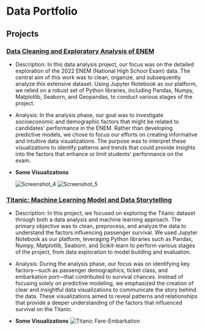 # Data Portfolio


## Projects
### [Data Cleaning and Exploratory Analysis of ENEM](https://github.com/lureba/ENEM-EDA-EN-US)
- Description: In this data analysis project, our focus was on the detailed exploration of the 2022 ENEM (National High School Exam) data. The central aim of this work was to clean, organize, and subsequently analyze this extensive dataset. Using Jupyter Notebook as our platform, we relied on a robust set of Python libraries, including Pandas, Numpy, Matplotlib, Seaborn, and Geopandas, to conduct various stages of the project.

- Analysis: In the analysis phase, our goal was to investigate socioeconomic and demographic factors that might be related to candidates' performance in the ENEM. Rather than developing predictive models, we chose to focus our efforts on creating informative and intuitive data visualizations. The purpose was to interpret these visualizations to identify patterns and trends that could provide insights into the factors that enhance or limit students' performance on the exam.
- **Some Visualizations**


    ![Screenshot_4](https://github.com/user-attachments/assets/cebfe15e-ec10-4dbc-9d58-a461a8aba80b)
    ![Screenshot_5](https://github.com/user-attachments/assets/cbb01771-8d2f-4966-b540-d3824895dad4)

### [Titanic: Machine Learning Model and Data Storytelling](https://github.com/lureba/Titanic-US)
- Description: In this project, we focused on exploring the Titanic dataset through both a data analysis and machine learning approach. The primary objective was to clean, preprocess, and analyze the data to understand the factors influencing passenger survival. We used Jupyter Notebook as our platform, leveraging Python libraries such as Pandas, Numpy, Matplotlib, Seaborn, and Scikit-learn to perform various stages of the project, from data exploration to model building and evaluation.

- Analysis: During the analysis phase, our focus was on identifying key factors—such as passenger demographics, ticket class, and embarkation port—that contributed to survival chances. Instead of focusing solely on predictive modeling, we emphasized the creation of clear and insightful data visualizations to communicate the story behind the data. These visualizations aimed to reveal patterns and relationships that provide a deeper understanding of the factors that influenced survival on the Titanic.
  
- **Some Visualizations**
![Titanic Fare-Embarkation](https://github.com/user-attachments/assets/287fc8ee-3ae0-4d8b-ba78-05f5c791c01f)






















